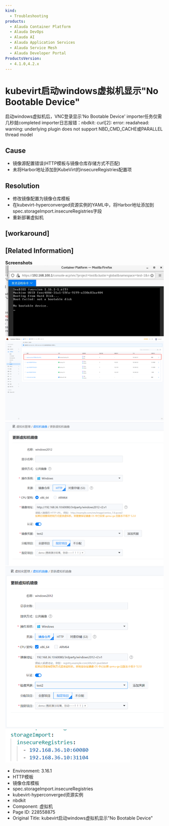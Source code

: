 ```yaml
---
kind:
  - Troubleshooting
products:
  - Alauda Container Platform
  - Alauda DevOps
  - Alauda AI
  - Alauda Application Services
  - Alauda Service Mesh
  - Alauda Developer Portal
ProductsVersion:
  - 4.1.0,4.2.x
---
```

<!-- A type of document that involves encountering a fault, diagnosing it, performing root cause analysis, and providing solutions. -->

# kubevirt启动windows虚拟机显示"No Bootable Device"

启动windows虚拟机后，VNC登录显示'No Bootable Device' importer任务仅需几秒就completed importer日志报错：nbdkit: curl[2]: error: readahead: warning: underlying plugin does not support NBD_CMD_CACHE或PARALLEL thread model

## Cause
- 镜像源配置错误(HTTP模板与镜像仓库存储方式不匹配)
- 未将Harbor地址添加到KubeVirt的insecureRegistries配置项

## Resolution
- 修改镜像配置为镜像仓库模板
- 在kubevirt-hyperconverged资源实例的YAML中，将Harbor地址添加到spec.storageImport.insecureRegistries字段
- 重新部署虚拟机

## [workaround]

## [Related Information]
**Screenshots**
![](assets/kubevirtqi-dong-windowsxu-ni-ji-xian-shi-no-bootable-device/image-2024-8-21_19-12-28.png)
![](assets/kubevirtqi-dong-windowsxu-ni-ji-xian-shi-no-bootable-device/image-2024-8-21_19-13-57.png)
![](assets/kubevirtqi-dong-windowsxu-ni-ji-xian-shi-no-bootable-device/image-2024-8-21_19-19-14.png)
![](assets/kubevirtqi-dong-windowsxu-ni-ji-xian-shi-no-bootable-device/image-2024-8-21_19-21-21.png)
![](assets/kubevirtqi-dong-windowsxu-ni-ji-xian-shi-no-bootable-device/image-2024-8-21_19-33-52.png)
- Environment: 3.16.1
- HTTP模板
- 镜像仓库模板
- spec.storageImport.insecureRegistries
- kubevirt-hyperconverged资源实例
- nbdkit
- Component: 虚拟机
- Page ID: 228558875
- Original Title: kubevirt启动windows虚拟机显示"No Bootable Device"
